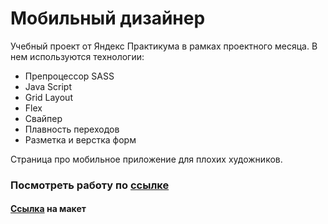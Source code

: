 ﻿# Мобильный дизайнер
Учебный проект от Яндекс Практикума в рамках проектного месяца. В нем используются технологии:

* Препроцессор SASS
* Java Script
* Grid Layout
* Flex
* Свайпер
* Плавность переходов
* Разметка и верстка форм

Страница про мобильное приложение для плохих художников. 
### Посмотреть работу по [ссылке](https://akvela.github.io/mobile-designer/)
#### [Ссылка](https://www.figma.com/file/G3UWFlQmNtNs67751YiDH2/Month-of-Landings?node-id=6%3A898) на макет
